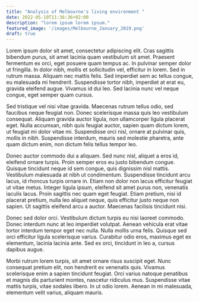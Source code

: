 ```yaml
---
title: "Analysis of Melbourne's living environment "
date: 2022-05-10T11:36:36+02:00
description: "lorem ipsum lorem ipsum."
featured_image: '/images/Melbourne_January_2019.png' 
draft: true
---
```




Lorem ipsum dolor sit amet, consectetur adipiscing elit. Cras sagittis bibendum purus, sit amet lacinia quam vestibulum sit amet. Praesent fermentum ex orci, eget posuere quam tempus ac. In pulvinar semper dolor ut fringilla. In dolor nibh, mollis et sollicitudin vel, efficitur in lorem. Sed in rutrum massa. Aliquam nec mattis felis. Sed imperdiet sem ac tellus congue, eu malesuada mi hendrerit. Suspendisse tortor nibh, imperdiet at erat eu, gravida eleifend augue. Vivamus id dui leo. Sed lacinia nunc vel neque congue, eget semper quam cursus.

Sed tristique vel nisi vitae gravida. Maecenas rutrum tellus odio, sed faucibus neque feugiat non. Donec scelerisque massa quis leo vestibulum consequat. Aliquam gravida auctor ligula, non ullamcorper ligula placerat eget. Nulla accumsan, nibh quis feugiat auctor, sapien quam dictum lorem, ut feugiat mi dolor vitae mi. Suspendisse orci nisl, ornare at pulvinar quis, mollis in nibh. Suspendisse interdum, mauris sed molestie pharetra, ante quam dictum enim, non dictum felis tellus tempor leo.

Donec auctor commodo dui a aliquam. Sed nunc nisl, aliquet a eros id, eleifend ornare turpis. Proin semper eros eu justo bibendum congue. Quisque tincidunt neque id sem congue, quis dignissim nisl mattis. Vestibulum malesuada at nibh ut condimentum. Suspendisse tincidunt arcu lacus, id rhoncus turpis ornare in. Etiam non dolor non lacus efficitur feugiat ut vitae metus. Integer ligula ipsum, eleifend sit amet purus non, venenatis iaculis lacus. Proin sagittis nec quam eget feugiat. Etiam pretium, nisi id placerat pretium, nulla leo aliquet neque, quis efficitur justo neque non sapien. Ut sagittis eleifend arcu a auctor. Maecenas facilisis tincidunt nisi.

Donec sed dolor orci. Vestibulum dictum turpis eu nisi laoreet commodo. Donec interdum nunc at leo imperdiet volutpat. Aenean vehicula erat vitae tortor interdum tempor eget nec nulla. Nulla mollis urna felis. Quisque sed orci efficitur ligula scelerisque varius. Curabitur odio eros, maximus eget ex elementum, lacinia lacinia ante. Sed ex orci, tincidunt in leo a, cursus dapibus augue.

Morbi rutrum lorem turpis, sit amet ornare risus suscipit eget. Nunc consequat pretium elit, non hendrerit ex venenatis quis. Vivamus scelerisque enim a sapien tincidunt feugiat. Orci varius natoque penatibus et magnis dis parturient montes, nascetur ridiculus mus. Suspendisse vitae mattis turpis, vitae sodales libero. In ut odio lorem. Aenean in mi malesuada, elementum velit varius, aliquam mauris. 
